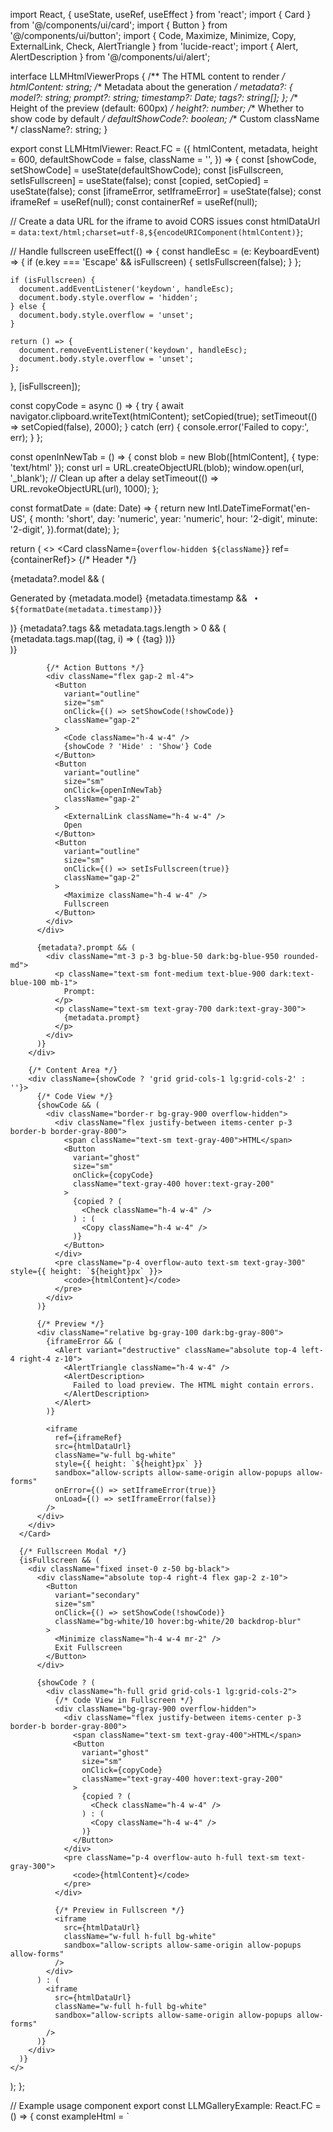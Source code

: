 import React, { useState, useRef, useEffect } from 'react';
import { Card } from '@/components/ui/card';
import { Button } from '@/components/ui/button';
import { 
  Code, 
  Maximize, 
  Minimize, 
  Copy, 
  ExternalLink,
  Check,
  AlertTriangle 
} from 'lucide-react';
import { Alert, AlertDescription } from '@/components/ui/alert';

interface LLMHtmlViewerProps {
  /** The HTML content to render */
  htmlContent: string;
  /** Metadata about the generation */
  metadata?: {
    model?: string;
    prompt?: string;
    timestamp?: Date;
    tags?: string[];
  };
  /** Height of the preview (default: 600px) */
  height?: number;
  /** Whether to show code by default */
  defaultShowCode?: boolean;
  /** Custom className */
  className?: string;
}

export const LLMHtmlViewer: React.FC<LLMHtmlViewerProps> = ({
  htmlContent,
  metadata,
  height = 600,
  defaultShowCode = false,
  className = '',
}) => {
  const [showCode, setShowCode] = useState(defaultShowCode);
  const [isFullscreen, setIsFullscreen] = useState(false);
  const [copied, setCopied] = useState(false);
  const [iframeError, setIframeError] = useState(false);
  const iframeRef = useRef<HTMLIFrameElement>(null);
  const containerRef = useRef<HTMLDivElement>(null);

  // Create a data URL for the iframe to avoid CORS issues
  const htmlDataUrl = `data:text/html;charset=utf-8,${encodeURIComponent(htmlContent)}`;

  // Handle fullscreen
  useEffect(() => {
    const handleEsc = (e: KeyboardEvent) => {
      if (e.key === 'Escape' && isFullscreen) {
        setIsFullscreen(false);
      }
    };
    
    if (isFullscreen) {
      document.addEventListener('keydown', handleEsc);
      document.body.style.overflow = 'hidden';
    } else {
      document.body.style.overflow = 'unset';
    }

    return () => {
      document.removeEventListener('keydown', handleEsc);
      document.body.style.overflow = 'unset';
    };
  }, [isFullscreen]);

  const copyCode = async () => {
    try {
      await navigator.clipboard.writeText(htmlContent);
      setCopied(true);
      setTimeout(() => setCopied(false), 2000);
    } catch (err) {
      console.error('Failed to copy:', err);
    }
  };

  const openInNewTab = () => {
    const blob = new Blob([htmlContent], { type: 'text/html' });
    const url = URL.createObjectURL(blob);
    window.open(url, '_blank');
    // Clean up after a delay
    setTimeout(() => URL.revokeObjectURL(url), 1000);
  };

  const formatDate = (date: Date) => {
    return new Intl.DateTimeFormat('en-US', {
      month: 'short',
      day: 'numeric',
      year: 'numeric',
      hour: '2-digit',
      minute: '2-digit',
    }).format(date);
  };

  return (
    <>
      <Card className={`overflow-hidden ${className}`} ref={containerRef}>
        {/* Header */}
        <div className="border-b bg-gray-50 dark:bg-gray-900 p-4">
          <div className="flex justify-between items-start">
            <div className="flex-1">
              {metadata?.model && (
                <p className="text-sm text-gray-600 dark:text-gray-400 mb-1">
                  Generated by {metadata.model}
                  {metadata.timestamp && ` • ${formatDate(metadata.timestamp)}`}
                </p>
              )}
              {metadata?.tags && metadata.tags.length > 0 && (
                <div className="flex flex-wrap gap-2 mt-2">
                  {metadata.tags.map((tag, i) => (
                    <span
                      key={i}
                      className="px-2 py-1 bg-blue-100 dark:bg-blue-900 text-blue-700 dark:text-blue-300 text-xs rounded"
                    >
                      {tag}
                    </span>
                  ))}
                </div>
              )}
            </div>
            
            {/* Action Buttons */}
            <div className="flex gap-2 ml-4">
              <Button
                variant="outline"
                size="sm"
                onClick={() => setShowCode(!showCode)}
                className="gap-2"
              >
                <Code className="h-4 w-4" />
                {showCode ? 'Hide' : 'Show'} Code
              </Button>
              <Button
                variant="outline"
                size="sm"
                onClick={openInNewTab}
                className="gap-2"
              >
                <ExternalLink className="h-4 w-4" />
                Open
              </Button>
              <Button
                variant="outline"
                size="sm"
                onClick={() => setIsFullscreen(true)}
                className="gap-2"
              >
                <Maximize className="h-4 w-4" />
                Fullscreen
              </Button>
            </div>
          </div>

          {metadata?.prompt && (
            <div className="mt-3 p-3 bg-blue-50 dark:bg-blue-950 rounded-md">
              <p className="text-sm font-medium text-blue-900 dark:text-blue-100 mb-1">
                Prompt:
              </p>
              <p className="text-sm text-gray-700 dark:text-gray-300">
                {metadata.prompt}
              </p>
            </div>
          )}
        </div>

        {/* Content Area */}
        <div className={showCode ? 'grid grid-cols-1 lg:grid-cols-2' : ''}>
          {/* Code View */}
          {showCode && (
            <div className="border-r bg-gray-900 overflow-hidden">
              <div className="flex justify-between items-center p-3 border-b border-gray-800">
                <span className="text-sm text-gray-400">HTML</span>
                <Button
                  variant="ghost"
                  size="sm"
                  onClick={copyCode}
                  className="text-gray-400 hover:text-gray-200"
                >
                  {copied ? (
                    <Check className="h-4 w-4" />
                  ) : (
                    <Copy className="h-4 w-4" />
                  )}
                </Button>
              </div>
              <pre className="p-4 overflow-auto text-sm text-gray-300" style={{ height: `${height}px` }}>
                <code>{htmlContent}</code>
              </pre>
            </div>
          )}

          {/* Preview */}
          <div className="relative bg-gray-100 dark:bg-gray-800">
            {iframeError && (
              <Alert variant="destructive" className="absolute top-4 left-4 right-4 z-10">
                <AlertTriangle className="h-4 w-4" />
                <AlertDescription>
                  Failed to load preview. The HTML might contain errors.
                </AlertDescription>
              </Alert>
            )}
            
            <iframe
              ref={iframeRef}
              src={htmlDataUrl}
              className="w-full bg-white"
              style={{ height: `${height}px` }}
              sandbox="allow-scripts allow-same-origin allow-popups allow-forms"
              onError={() => setIframeError(true)}
              onLoad={() => setIframeError(false)}
            />
          </div>
        </div>
      </Card>

      {/* Fullscreen Modal */}
      {isFullscreen && (
        <div className="fixed inset-0 z-50 bg-black">
          <div className="absolute top-4 right-4 flex gap-2 z-10">
            <Button
              variant="secondary"
              size="sm"
              onClick={() => setShowCode(!showCode)}
              className="bg-white/10 hover:bg-white/20 backdrop-blur"
            >
              <Minimize className="h-4 w-4 mr-2" />
              Exit Fullscreen
            </Button>
          </div>
          
          {showCode ? (
            <div className="h-full grid grid-cols-1 lg:grid-cols-2">
              {/* Code View in Fullscreen */}
              <div className="bg-gray-900 overflow-hidden">
                <div className="flex justify-between items-center p-3 border-b border-gray-800">
                  <span className="text-sm text-gray-400">HTML</span>
                  <Button
                    variant="ghost"
                    size="sm"
                    onClick={copyCode}
                    className="text-gray-400 hover:text-gray-200"
                  >
                    {copied ? (
                      <Check className="h-4 w-4" />
                    ) : (
                      <Copy className="h-4 w-4" />
                    )}
                  </Button>
                </div>
                <pre className="p-4 overflow-auto h-full text-sm text-gray-300">
                  <code>{htmlContent}</code>
                </pre>
              </div>
              
              {/* Preview in Fullscreen */}
              <iframe
                src={htmlDataUrl}
                className="w-full h-full bg-white"
                sandbox="allow-scripts allow-same-origin allow-popups allow-forms"
              />
            </div>
          ) : (
            <iframe
              src={htmlDataUrl}
              className="w-full h-full bg-white"
              sandbox="allow-scripts allow-same-origin allow-popups allow-forms"
            />
          )}
        </div>
      )}
    </>
  );
};

// Example usage component
export const LLMGalleryExample: React.FC = () => {
  const exampleHtml = `<!DOCTYPE html>
<html lang="en">
<head>
    <meta charset="UTF-8">
    <meta name="viewport" content="width=device-width, initial-scale=1.0">
    <title>Three.js Rotating Cube</title>
    <style>
        body { margin: 0; overflow: hidden; }
        canvas { display: block; }
    </style>
</head>
<body>
    <script src="https://cdnjs.cloudflare.com/ajax/libs/three.js/r128/three.min.js"></script>
    <script>
        // Scene setup
        const scene = new THREE.Scene();
        scene.background = new THREE.Color(0x0a0a0a);
        
        const camera = new THREE.PerspectiveCamera(
            75, window.innerWidth / window.innerHeight, 0.1, 1000
        );
        camera.position.z = 5;
        
        const renderer = new THREE.WebGLRenderer({ antialias: true });
        renderer.setSize(window.innerWidth, window.innerHeight);
        document.body.appendChild(renderer.domElement);
        
        // Lighting
        const ambientLight = new THREE.AmbientLight(0xffffff, 0.6);
        scene.add(ambientLight);
        
        const directionalLight = new THREE.DirectionalLight(0xffffff, 0.8);
        directionalLight.position.set(1, 1, 0.5);
        scene.add(directionalLight);
        
        // Create cube with colorful material
        const geometry = new THREE.BoxGeometry(2, 2, 2);
        const material = new THREE.MeshPhongMaterial({
            color: 0x00ff88,
            specular: 0x444444,
            shininess: 100
        });
        const cube = new THREE.Mesh(geometry, material);
        scene.add(cube);
        
        // Animation loop
        function animate() {
            requestAnimationFrame(animate);
            
            cube.rotation.x += 0.01;
            cube.rotation.y += 0.01;
            
            renderer.render(scene, camera);
        }
        
        // Handle resize
        window.addEventListener('resize', () => {
            camera.aspect = window.innerWidth / window.innerHeight;
            camera.updateProjectionMatrix();
            renderer.setSize(window.innerWidth, window.innerHeight);
        });
        
        animate();
    </script>
</body>
</html>`;

  return (
    <div className="p-8 bg-gray-50 min-h-screen">
      <div className="max-w-6xl mx-auto space-y-8">
        <h1 className="text-3xl font-bold">LLM HTML Gallery</h1>
        
        <LLMHtmlViewer
          htmlContent={exampleHtml}
          metadata={{
            model: 'GPT-4',
            prompt: 'Create a simple rotating cube using Three.js with nice lighting',
            timestamp: new Date(),
            tags: ['Three.js', 'Animation', '3D', 'WebGL']
          }}
          height={500}
        />
      </div>
    </div>
  );
};-white/10 hover:bg-white/20 backdrop-blur"
            >
              <Code className="h-4 w-4 mr-2" />
              {showCode ? 'Hide' : 'Show'} Code
            </Button>
            <Button
              variant="secondary"
              size="sm"
              onClick={() => setIsFullscreen(false)}
              className="bg-white/10 hover:bg-white/20 backdrop-blur"
            >
              <Minimize className="h-4 w-4 mr-2" />
              Exit Fullscreen
            </Button>
          </div>
          
          {showCode ? (
            <div className="h-full grid grid-cols-1 lg:grid-cols-2">
              {/* Code View in Fullscreen */}
              <div className="bg-gray-900 overflow-hidden">
                <div className="flex justify-between items-center p-3 border-b border-gray-800">
                  <span className="text-sm text-gray-400">HTML</span>
                  <Button
                    variant="ghost"
                    size="sm"
                    onClick={copyCode}
                    className="text-gray-400 hover:text-gray-200"
                  >
                    {copied ? (
                      <Check className="h-4 w-4" />
                    ) : (
                      <Copy className="h-4 w-4" />
                    )}
                  </Button>
                </div>
                <pre className="p-4 overflow-auto h-full text-sm text-gray-300">
                  <code>{htmlContent}</code>
                </pre>
              </div>
              
              {/* Preview in Fullscreen */}
              <iframe
                src={htmlDataUrl}
                className="w-full h-full bg-white"
                sandbox="allow-scripts allow-same-origin allow-popups allow-forms"
              />
            </div>
          ) : (
            <iframe
              src={htmlDataUrl}
              className="w-full h-full bg-white"
              sandbox="allow-scripts allow-same-origin allow-popups allow-forms"
            />
          )}
        </div>
      )}
    </>
  );
};